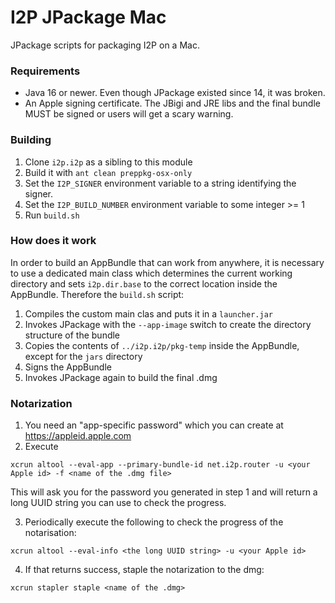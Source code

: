 # I2P JPackage Mac

JPackage scripts for packaging I2P on a Mac.

### Requirements

* Java 16 or newer.  Even though JPackage existed since 14, it was broken.
* An Apple signing certificate.  The JBigi and JRE libs and the final bundle MUST be signed or users will get a scary warning.

### Building

1. Clone `i2p.i2p` as a sibling to this module
1. Build it with `ant clean preppkg-osx-only`
1. Set the `I2P_SIGNER` environment variable to a string identifying the signer.
1. Set the `I2P_BUILD_NUMBER` environment variable to some integer >= 1
1. Run `build.sh`

### How does it work

In order to build an AppBundle that can work from anywhere, it is necessary to use a dedicated main class which determines the current working directory and sets `i2p.dir.base` to the correct location inside the AppBundle.  Therefore the `build.sh` script:

1. Compiles the custom main clas and puts it in a `launcher.jar`
1. Invokes JPackage with the `--app-image` switch to create the directory structure of the bundle
1. Copies the contents of `../i2p.i2p/pkg-temp` inside the AppBundle, except for the `jars` directory
1. Signs the AppBundle
1. Invokes JPackage again to build the final .dmg

### Notarization

1. You need an "app-specific password" which you can create at https://appleid.apple.com
2. Execute 
```
xcrun altool --eval-app --primary-bundle-id net.i2p.router -u <your Apple id> -f <name of the .dmg file>
```
This will ask you for the password you generated in step 1 and will return a long UUID string you can use to check the progress.

3. Periodically execute the following to check the progress of the notarisation:
```
xcrun altool --eval-info <the long UUID string> -u <your Apple id>
````
4. If that returns success, staple the notarization to the dmg:
```
xcrun stapler staple <name of the .dmg>
```

